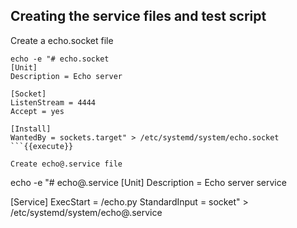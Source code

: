 ## Creating the service files and test script

Create a echo.socket file

```
echo -e "# echo.socket
[Unit]
Description = Echo server

[Socket]
ListenStream = 4444
Accept = yes

[Install]
WantedBy = sockets.target" > /etc/systemd/system/echo.socket
```{{execute}}

Create echo@.service file

```
echo -e "# echo@.service
[Unit]
Description = Echo server service

[Service]
ExecStart = <replace with clone directory>/echo.py
StandardInput = socket" > /etc/systemd/system/echo@.service
```{{execute}}
